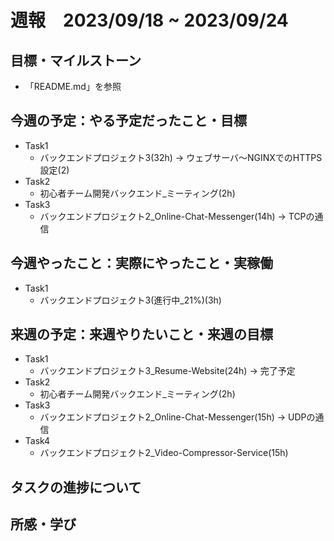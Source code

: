 # 週報　2023/09/18 ~ 2023/09/24

## 目標・マイルストーン
- 「README.md」を参照

## 今週の予定：やる予定だったこと・目標
- Task1
    - バックエンドプロジェクト3(32h) → ウェブサーバ〜NGINXでのHTTPS設定(2)
- Task2
    - 初心者チーム開発バックエンド_ミーティング(2h)
- Task3
    - バックエンドプロジェクト2_Online-Chat-Messenger(14h) → TCPの通信

## 今週やったこと：実際にやったこと・実稼働
- Task1
    - バックエンドプロジェクト3(進行中_21%)(3h)

## 来週の予定：来週やりたいこと・来週の目標
- Task1
    - バックエンドプロジェクト3_Resume-Website(24h) → 完了予定
- Task2
    - 初心者チーム開発バックエンド_ミーティング(2h)
- Task3
    - バックエンドプロジェクト2_Online-Chat-Messenger(15h) → UDPの通信
- Task4
    - バックエンドプロジェクト2_Video-Compressor-Service(15h)

## タスクの進捗について


## 所感・学び
